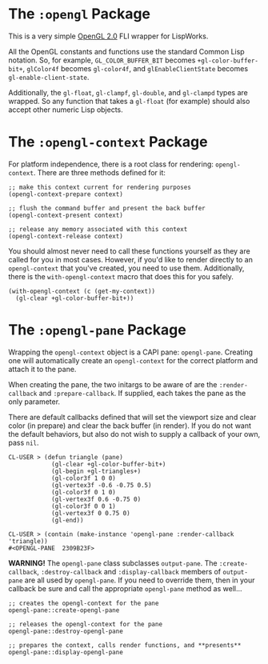 # The `:opengl` Package

This is a very simple [OpenGL 2.0](http://www.opengl.org/) FLI wrapper for LispWorks.

All the OpenGL constants and functions use the standard Common Lisp notation. So, for example, `GL_COLOR_BUFFER_BIT` becomes `+gl-color-buffer-bit+`, `glColor4f` becomes `gl-color4f`, and `glEnableClientState` becomes `gl-enable-client-state`.

Additionally, the `gl-float`, `gl-clampf`, `gl-double`, and `gl-clampd` types are wrapped. So any function that takes a `gl-float` (for example) should also accept other numeric Lisp objects.

# The `:opengl-context` Package

For platform independence, there is a root class for rendering: `opengl-context`. There are three methods defined for it:

	;; make this context current for rendering purposes
	(opengl-context-prepare context)
	
	;; flush the command buffer and present the back buffer
	(opengl-context-present context)
	
	;; release any memory associated with this context
	(opengl-context-release context)
	
You should almost never need to call these functions yourself as they are called for you in most cases. However, if you'd like to render directly to an `opengl-context` that you've created, you need to use them. Additionally, there is the `with-opengl-context` macro that does this for you safely.

	(with-opengl-context (c (get-my-context))
	  (gl-clear +gl-color-buffer-bit+))

# The `:opengl-pane` Package

Wrapping the `opengl-context` object is a CAPI pane: `opengl-pane`. Creating one will automatically create an `opengl-context` for the correct platform and attach it to the pane.

When creating the pane, the two initargs to be aware of are the `:render-callback` and `:prepare-callback`. If supplied, each takes the pane as the only parameter.

There are default callbacks defined that will set the viewport size and clear color (in prepare) and clear the back buffer (in render). If you do not want the default behaviors, but also do not wish to supply a callback of your own, pass `nil`.

	CL-USER > (defun triangle (pane)
	            (gl-clear +gl-color-buffer-bit+)
	            (gl-begin +gl-triangles+)
                (gl-color3f 1 0 0)
                (gl-vertex3f -0.6 -0.75 0.5)
                (gl-color3f 0 1 0)
                (gl-vertex3f 0.6 -0.75 0)
                (gl-color3f 0 0 1)
                (gl-vertex3f 0 0.75 0)
                (gl-end))

	CL-USER > (contain (make-instance 'opengl-pane :render-callback 'triangle))
	#<OPENGL-PANE  2309B23F>
	
**WARNING!** The `opengl-pane` class subclasses `output-pane`. The `:create-callback`, `:destroy-callback` and `:display-callback` members of `output-pane` are all used by `opengl-pane`. If you need to override them, then in your callback be sure and call the appropriate `opengl-pane` method as well...

	;; creates the opengl-context for the pane
	opengl-pane::create-opengl-pane
	
	;; releases the opengl-context for the pane
	opengl-pane::destroy-opengl-pane
	
	;; prepares the context, calls render functions, and **presents**
	opengl-pane::display-opengl-pane
	
